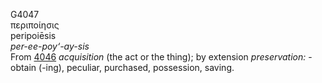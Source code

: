<body>
  <p>G4047<br>  περιποίησις  <br> peripoiēsis  <br><i>per-ee-poy‘-ay-sis </i><br>From <a href="g4046.htm">4046</a>  <i>acquisition</i> (the act or the thing); by extension <i>preservation:</i> - obtain (-ing), peculiar, purchased, possession, saving.<br></p>
 </body>